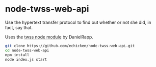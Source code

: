 # node-twss-web-api

Use the hypertext transfer protocol to find out whether or not she did, in fact, say that.

Uses the [twss node module](https://github.com/DanielRapp/twss.js) by DanielRapp.

```sh
git clone https://github.com/echicken/node-twss-web-api.git
cd node-twss-web-api
npm install
node index.js start
```